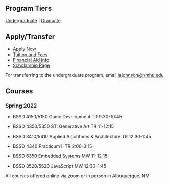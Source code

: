 ## Program Tiers

[Undergraduate](https://nmhu-ssd.github.io/undergraduate) | [Graduate](https://nmhu-ssd.github.io/graduate)


## Apply/Transfer

- [Apply Now](https://apply.nmhu.edu/apply/)
- [Tuition and Fees](https://www.nmhu.edu/office-of-the-registrar/tuition-and-fees/)
- [Financial Aid Info](https://www.nmhu.edu/financial-aid/financial-aid-resources/)
- [Scholarship Page](https://nmhuscholarships.awardspring.com/)

For transferring to the undergraduate program, email [lajohnson@nmhu.edu](mailto:lajohnson@nmhu.edu)


## Courses
### Spring 2022
- BSSD 4150/5150 Game Development TR 9:30-10:45
- BSSD 4350/5350 ST: Generative Art TR 11-12:15
- BSSD 3410/5410 Applied Algorithms & Architecture TR 12:30-1:45
- BSSD 4340 Practicum II TR 2:00-3:15


- BSSD 6350 Embedded Systems MW 11-12:15
- BSSD 3520/5520 JavaScript MW 12:30-1:45

All courses offered online via zoom or in person in Albuquerque, NM.
